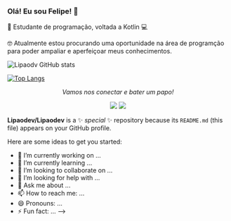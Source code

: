 ### Olá! Eu sou Felipe! 👋

🧠 Estudante de programação, voltada a Kotlin 💻

🤓 Atualmente estou procurando uma oportunidade na área de programção para poder ampaliar e aperfeiçoar meus conhecimentos.

![Lipaodv GitHub stats](https://github-readme-stats.vercel.app/api?username=Lipaodev&show_icons=true&theme=dark)

[![Top Langs](https://github-readme-stats.vercel.app/api/top-langs/?username=Lipaodev&layout=compact)](https://github.com/Lipaodev/github-readme-stats)

<p align = "center"> 
  <i> Vamos nos conectar e bater um papo!   </i>
  </p>
  
 <p align = "center">
 <a href="https://www.linkedin.com/in/felipe-alvees" target="_blank"><img src="https://img.shields.io/badge/-LinkedIn-%230077B5?style=for-the-badge&logo=linkedin&logoColor=white" target="_blank"></a>
 <a href = "mailto:felipebalves10@hotmail.com"><img src="https://img.shields.io/badge/-Gmail-%23333?style=for-the-badge&logo=gmail&logoColor=white" target="_blank"></a>
  </p>
 
**Lipaodev/Lipaodev** is a ✨ _special_ ✨ repository because its `README.md` (this file) appears on your GitHub profile.

Here are some ideas to get you started:

- 🔭 I’m currently working on ...
- 🌱 I’m currently learning ...
- 👯 I’m looking to collaborate on ...
- 🤔 I’m looking for help with ...
- 💬 Ask me about ...
- 📫 How to reach me: ...
- 😄 Pronouns: ...
- ⚡ Fun fact: ...
-->
